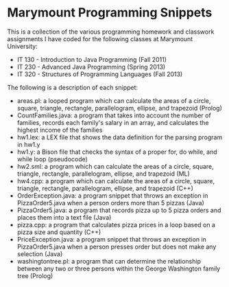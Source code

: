 Marymount Programming Snippets
======================
This is a collection of the various programming homework and classwork assignments I have coded for the following classes at Marymount University:

* IT 130 - Introduction to Java Programming (Fall 2011)
* IT 230 - Advanced Java Programming (Spring 2013)
* IT 320 - Structures of Programming Languages (Fall 2013)

The following is a description of each snippet:
* areas.pl: a looped program which can calculate the areas of a circle, square, triangle, rectangle, parallelogram, ellipse, and trapezoid (Prolog)
* CountFamilies.java: a program that takes into account the number of families, records each family's salary in an array, and calculates the highest income of the families
* hw1.lex: a LEX file that shows the data definition for the parsing program in hw1.y
* hw1.y: a Bison file that checks the syntax of a proper for, do while, and while loop (pseudocode)
* hw2.sml: a program which can calculate the areas of a circle, square, triangle, rectangle, parallelogram, ellipse, and trapezoid (ML) 
* hw4.cpp: a program which can calculate the areas of a circle, square, triangle, rectangle, parallelogram, ellipse, and trapezoid (C++) 
* OrderException.java: a program snippet that throws an exception in PizzaOrder5.java when a person orders more than 5 pizzas (Java)
* PizzaOrder5.java: a program that records pizza up to 5 pizza orders and places them into a text file (Java)
* pizza.cpp: a program that calculates pizza prices in a loop based on a pizza size and quantity (C++)
* PriceException.java: a program snippet that throws an exception in PizzaOrder5.java when a person presses order but does not make any selection (Java)
* washingtontree.pl: a program that can determine the relationship between any two or three persons within the George Washington family tree (Prolog)